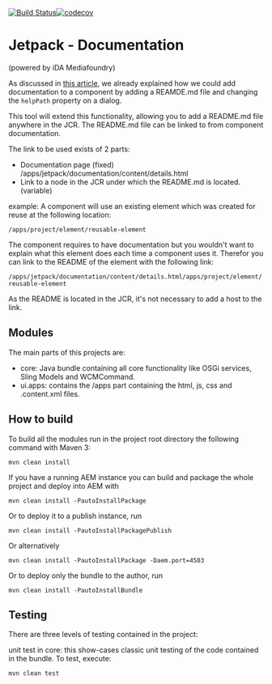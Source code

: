[![Build Status](https://travis-ci.org/ida-mediafoundry/jetpack-documentation.svg?branch=master)](https://travis-ci.org/ida-mediafoundry/jetpack-documentation)[![codecov](https://codecov.io/gh/ida-mediafoundry/jetpack-documentation/branch/master/graph/badge.svg)](https://codecov.io/gh/ida-mediafoundry/jetpack-documentation)
# Jetpack - Documentation
(powered by iDA Mediafoundry)

As discussed in [this article](https://medium.com/ida-mediafoundry/aem-tech-component-documentation-97c833a9cda0), we already explained how we could add documentation to a component by adding a REAMDE.md file and changing the `helpPath` property on a dialog. 

This tool will extend this functionality, allowing you to add a README.md file anywhere in the JCR.
The README.md file can be linked to from component documentation.

The link to be used exists of 2 parts:
- Documentation page (fixed) /apps/jetpack/documentation/content/details.html
- Link to a node in the JCR under which the README.md is located. (variable)

example:
A component will use an existing element which was created for reuse at the following location:

`/apps/project/element/reusable-element`

The component requires to have documentation but you wouldn't want to explain what this element does each time a component uses it.
Therefor you can link to the README of the element with the following link:

`/apps/jetpack/documentation/content/details.html/apps/project/element/reusable-element`

As the README is located in the JCR, it's not necessary to add a host to the link.

## Modules

The main parts of this projects are:

* core: Java bundle containing all core functionality like OSGi services, Sling Models and WCMCommand.
* ui.apps: contains the /apps part containing the html, js, css and .content.xml files.


## How to build

To build all the modules run in the project root directory the following command with Maven 3:

    mvn clean install

If you have a running AEM instance you can build and package the whole project and deploy into AEM with  

    mvn clean install -PautoInstallPackage
    
Or to deploy it to a publish instance, run

    mvn clean install -PautoInstallPackagePublish
    
Or alternatively

    mvn clean install -PautoInstallPackage -Daem.port=4503

Or to deploy only the bundle to the author, run

    mvn clean install -PautoInstallBundle


## Testing

There are three levels of testing contained in the project:

unit test in core: this show-cases classic unit testing of the code contained in the bundle. To test, execute:

    mvn clean test
